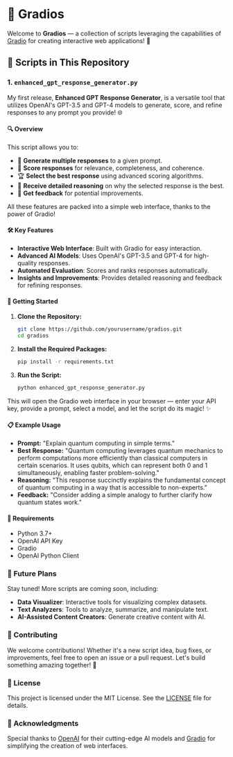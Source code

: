 # 🌟 Gradios

Welcome to **Gradios** — a collection of scripts leveraging the capabilities of [Gradio](https://gradio.app) for creating interactive web applications! 🎉

## 📜 Scripts in This Repository

### 1. `enhanced_gpt_response_generator.py`

My first release, **Enhanced GPT Response Generator**, is a versatile tool that utilizes OpenAI's GPT-3.5 and GPT-4 models to generate, score, and refine responses to any prompt you provide! 🌐

#### 🔍 Overview

This script allows you to:
- 📝 **Generate multiple responses** to a given prompt.
- 🎯 **Score responses** for relevance, completeness, and coherence.
- 🏆 **Select the best response** using advanced scoring algorithms.
- 💬 **Receive detailed reasoning** on why the selected response is the best.
- 🔧 **Get feedback** for potential improvements.

All these features are packed into a simple web interface, thanks to the power of Gradio!

#### 🛠️ Key Features

- **Interactive Web Interface**: Built with Gradio for easy interaction.
- **Advanced AI Models**: Uses OpenAI's GPT-3.5 and GPT-4 for high-quality responses.
- **Automated Evaluation**: Scores and ranks responses automatically.
- **Insights and Improvements**: Provides detailed reasoning and feedback for refining responses.

#### 🚀 Getting Started

1. **Clone the Repository:**
   ```bash
   git clone https://github.com/yourusername/gradios.git
   cd gradios
   ```

2. **Install the Required Packages:**
   ```bash
   pip install -r requirements.txt
   ```

3. **Run the Script:**
   ```bash
   python enhanced_gpt_response_generator.py
   ```

This will open the Gradio web interface in your browser — enter your API key, provide a prompt, select a model, and let the script do its magic! ✨

#### 📋 Example Usage

- **Prompt:** "Explain quantum computing in simple terms."
- **Best Response:** "Quantum computing leverages quantum mechanics to perform computations more efficiently than classical computers in certain scenarios. It uses qubits, which can represent both 0 and 1 simultaneously, enabling faster problem-solving."
- **Reasoning:** "This response succinctly explains the fundamental concept of quantum computing in a way that is accessible to non-experts."
- **Feedback:** "Consider adding a simple analogy to further clarify how quantum states work."

#### 🔧 Requirements

- Python 3.7+
- OpenAI API Key
- Gradio
- OpenAI Python Client

### 🌟 Future Plans

Stay tuned! More scripts are coming soon, including:
- **Data Visualizer**: Interactive tools for visualizing complex datasets.
- **Text Analyzers**: Tools to analyze, summarize, and manipulate text.
- **AI-Assisted Content Creators**: Generate creative content with AI.

### 🤝 Contributing

We welcome contributions! Whether it's a new script idea, bug fixes, or improvements, feel free to open an issue or a pull request. Let's build something amazing together! 🚀

### 📄 License

This project is licensed under the MIT License. See the [LICENSE](LICENSE) file for details.

### 🙏 Acknowledgments

Special thanks to [OpenAI](https://openai.com) for their cutting-edge AI models and [Gradio](https://gradio.app) for simplifying the creation of web interfaces.
